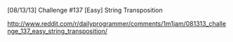 [08/13/13] Challenge #137 [Easy] String Transposition

http://www.reddit.com/r/dailyprogrammer/comments/1m1jam/081313_challenge_137_easy_string_transposition/